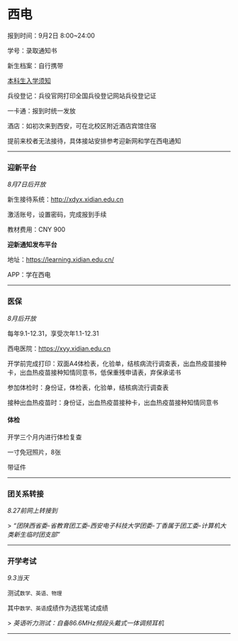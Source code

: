 # 西电

报到时间：9月2日 8:00~24:00

学号：录取通知书

新生档案：自行携带

[本科生入学须知](https://kites262.top/xidian/start/)

兵役登记：兵役官网打印全国兵役登记网站兵役登记证

一卡通：报到时统一发放

酒店：如初次来到西安，可在北校区附近酒店宾馆住宿

提前来校者无法接待，具体接站安排参考迎新网和学在西电通知

---

### 迎新平台

*8月7日后开放*

新生接待系统：<http://xdyx.xidian.edu.cn>

激活账号，设置密码，完成报到手续

教材费用：CNY 900

**迎新通知发布平台**

​地址：<https://learning.xidian.edu.cn/>

​APP：学在西电

---

### 医保

*8月后开放*

每年9.1-12.31，享受次年1.1-12.31

西电医院：https://xyy.xidian.edu.cn

开学前完成打印：双面A4体检表，化验单，结核病流行调查表，出血热疫苗接种卡，出血热疫苗接种知情同意书，低保重残申请表，弃保承诺书

参加体检时：身份证，体检表，化验单，结核病流行调查表

接种出血热疫苗时：身份证，出血热疫苗接种卡，出血热疫苗接种知情同意书

#### 体检

开学三个月内进行体检复查

一寸免冠照片，8张

带证件

---

### 团关系转接

*8.27前网上转接到*

​> *“团陕西省委-省教育团工委-西安电子科技大学团委-丁香属于团工委-计算机大类新生临时团支部”*

---

### 开学考试

*9.3当天*

测试`数学、英语、物理`

其中`数学、英语`成绩作为选拔笔试成绩

​> *英语听力测试：自备86.6MHz频段头戴式一体调频耳机*

---

